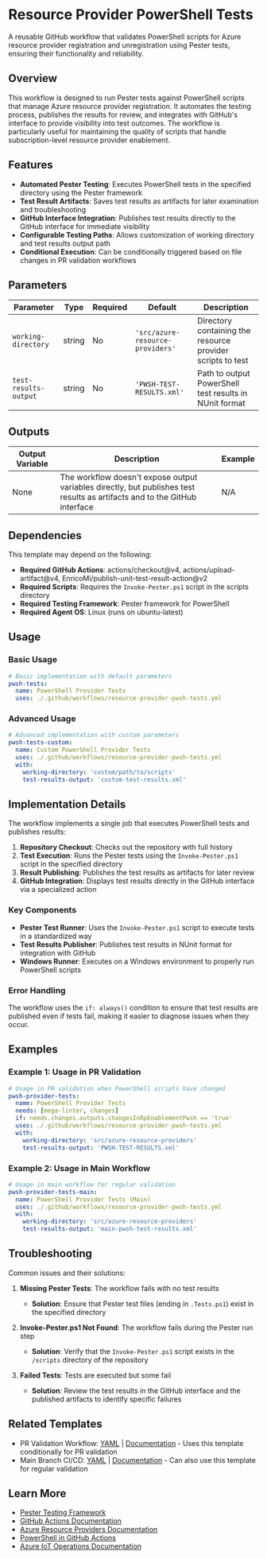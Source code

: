 # Resource Provider PowerShell Tests

A reusable GitHub workflow that validates PowerShell scripts for Azure resource provider registration and unregistration using Pester tests, ensuring their functionality and reliability.

## Overview

This workflow is designed to run Pester tests against PowerShell scripts that manage Azure resource provider registration. It automates the testing process, publishes the results for review, and integrates with GitHub's interface to provide visibility into test outcomes. The workflow is particularly useful for maintaining the quality of scripts that handle subscription-level resource provider enablement.

## Features

- **Automated Pester Testing**: Executes PowerShell tests in the specified directory using the Pester framework
- **Test Result Artifacts**: Saves test results as artifacts for later examination and troubleshooting
- **GitHub Interface Integration**: Publishes test results directly to the GitHub interface for immediate visibility
- **Configurable Testing Paths**: Allows customization of working directory and test results output path
- **Conditional Execution**: Can be conditionally triggered based on file changes in PR validation workflows

## Parameters

| Parameter             | Type   | Required | Default                          | Description                                                |
|-----------------------|--------|----------|----------------------------------|------------------------------------------------------------|
| `working-directory`   | string | No       | `'src/azure-resource-providers'` | Directory containing the resource provider scripts to test |
| `test-results-output` | string | No       | `'PWSH-TEST-RESULTS.xml'`        | Path to output PowerShell test results in NUnit format     |

## Outputs

| Output Variable | Description                                                                                                                | Example |
|-----------------|----------------------------------------------------------------------------------------------------------------------------|---------|
| None            | The workflow doesn't expose output variables directly, but publishes test results as artifacts and to the GitHub interface | N/A     |

## Dependencies

This template may depend on the following:

- **Required GitHub Actions**: actions/checkout@v4, actions/upload-artifact@v4, EnricoMi/publish-unit-test-result-action@v2
- **Required Scripts**: Requires the `Invoke-Pester.ps1` script in the scripts directory
- **Required Testing Framework**: Pester framework for PowerShell
- **Required Agent OS**: Linux (runs on ubuntu-latest)

## Usage

### Basic Usage

```yaml
# Basic implementation with default parameters
pwsh-tests:
  name: PowerShell Provider Tests
  uses: ./.github/workflows/resource-provider-pwsh-tests.yml
```

### Advanced Usage

```yaml
# Advanced implementation with custom parameters
pwsh-tests-custom:
  name: Custom PowerShell Provider Tests
  uses: ./.github/workflows/resource-provider-pwsh-tests.yml
  with:
    working-directory: 'custom/path/to/scripts'
    test-results-output: 'custom-test-results.xml'
```

## Implementation Details

The workflow implements a single job that executes PowerShell tests and publishes results:

1. **Repository Checkout**: Checks out the repository with full history
2. **Test Execution**: Runs the Pester tests using the `Invoke-Pester.ps1` script in the specified directory
3. **Result Publishing**: Publishes the test results as artifacts for later review
4. **GitHub Integration**: Displays test results directly in the GitHub interface via a specialized action

### Key Components

- **Pester Test Runner**: Uses the `Invoke-Pester.ps1` script to execute tests in a standardized way
- **Test Results Publisher**: Publishes test results in NUnit format for integration with GitHub
- **Windows Runner**: Executes on a Windows environment to properly run PowerShell scripts

### Error Handling

The workflow uses the `if: always()` condition to ensure that test results are published even if tests fail, making it easier to diagnose issues when they occur.

## Examples

### Example 1: Usage in PR Validation

```yaml
# Usage in PR validation when PowerShell scripts have changed
pwsh-provider-tests:
  name: PowerShell Provider Tests
  needs: [mega-linter, changes]
  if: needs.changes.outputs.changesInRpEnablementPwsh == 'true'
  uses: ./.github/workflows/resource-provider-pwsh-tests.yml
  with:
    working-directory: 'src/azure-resource-providers'
    test-results-output: 'PWSH-TEST-RESULTS.xml'
```

### Example 2: Usage in Main Workflow

```yaml
# Usage in main workflow for regular validation
pwsh-provider-tests-main:
  name: PowerShell Provider Tests (Main)
  uses: ./.github/workflows/resource-provider-pwsh-tests.yml
  with:
    working-directory: 'src/azure-resource-providers'
    test-results-output: 'main-pwsh-test-results.xml'
```

## Troubleshooting

Common issues and their solutions:

1. **Missing Pester Tests**: The workflow fails with no test results
   - **Solution**: Ensure that Pester test files (ending in `.Tests.ps1`) exist in the specified directory

2. **Invoke-Pester.ps1 Not Found**: The workflow fails during the Pester run step
   - **Solution**: Verify that the `Invoke-Pester.ps1` script exists in the `/scripts` directory of the repository

3. **Failed Tests**: Tests are executed but some fail
   - **Solution**: Review the test results in the GitHub interface and the published artifacts to identify specific failures

## Related Templates

- PR Validation Workflow: [YAML](../workflows/pr-validation.yml) | [Documentation](./pr-validation.md) - Uses this template conditionally for PR validation
- Main Branch CI/CD: [YAML](../workflows/main.yml) | [Documentation](./main.md) - Can also use this template for regular validation

## Learn More

- [Pester Testing Framework](https://pester.dev/)
- [GitHub Actions Documentation](https://docs.github.com/en/actions)
- [Azure Resource Providers Documentation](https://learn.microsoft.com/azure/azure-resource-manager/management/resource-providers-and-types)
- [PowerShell in GitHub Actions](https://github.com/PowerShell/PowerShell/tree/master/docs/hosting/GitHubActions)
- [Azure IoT Operations Documentation](https://learn.microsoft.com/azure/iot-operations/)
